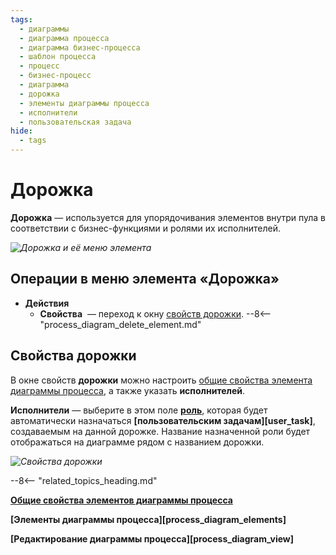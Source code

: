 ```yaml
---
tags:
  - диаграммы
  - диаграмма процесса
  - диаграмма бизнес-процесса
  - шаблон процесса
  - процесс
  - бизнес-процесс
  - диаграмма
  - дорожка
  - элементы диаграммы процесса
  - исполнители
  - пользовательская задача
hide:
  - tags
---
```

# Дорожка

**Дорожка** — используется для упорядочивания элементов внутри пула в соответствии с бизнес-функциями и ролями их исполнителей.

*![Дорожка и её меню элемента](lane.png)*

## Операции в меню элемента «Дорожка»

- **Действия**
    - **Свойства** <i class="fa-light fa-gear"></i> — переход к окну [свойств дорожки](#свойства-дорожки).
    --8<-- "process_diagram_delete_element.md"

## Свойства дорожки

В окне свойств **дорожки** можно настроить [общие свойства элемента диаграммы процесса](process_diagram_element_common_properties.md), а также указать **исполнителей**.

**Исполнители** — выберите в этом поле **[роль](roles_in_application.md)**, которая будет автоматически назначаться **[пользовательским задачам][user_task]**, создаваемым на данной дорожке. Название назначенной роли будет отображаться на диаграмме рядом с названием дорожки.

*![Свойства дорожки](lane_general_properties.png)*

--8<-- "related_topics_heading.md"

**[Общие свойства элементов диаграммы процесса](process_diagram_element_common_properties.md)**

**[Элементы диаграммы процесса][process_diagram_elements]**

**[Редактирование диаграммы процесса][process_diagram_view]**
